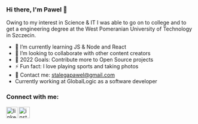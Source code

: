 ### Hi there, I'm Pawel 👋

Owing to my interest in Science & IT I was able to go on to college and to get a engineering degree at the West Pomeranian University of Technology in Szczecin. 

- 🌱 I’m currently learning JS & Node and React
- 👯 I’m looking to collaborate with other content creators
- 🥅 2022 Goals: Contribute more to Open Source projects
- ⚡ Fun fact: I love playing sports and taking photos
- 📇 Contact me: stalegapawel@gmail.com
- Currently working at GlobalLogic as a software developer

### Connect with me:

[<img align="left" alt="linkedin" width="30px" src="https://cdn.jsdelivr.net/npm/simple-icons@v3/icons/linkedin.svg" />][linkedin]
[<img align="left" alt="instagram" width="30px" src="https://cdn.jsdelivr.net/npm/simple-icons@v3/icons/instagram.svg" />][instagram]

[instagram]: https://www.instagram.com/stalugaexpert
[linkedin]: https://www.linkedin.com/in/pawelstalega/
